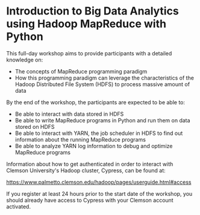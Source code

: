 # Introduction to Big Data Analytics using Hadoop MapReduce with Python

This full-day workshop aims to provide participants with a detailed knowledge on:

- The concepts of MapReduce programming paradigm
- How this programming paradigm can leverage the characteristics of
the Hadoop Distributed File System (HDFS) to process massive amount of data


By the end of the workshop, the participants are expected to be able to:

- Be able to interact with data stored in HDFS
- Be able to write MapReduce programs in Python and run them on data stored on HDFS
- Be able to interact with YARN, the job scheduler in HDFS to find out information
about the running MapReduce programs
- Be able to analyze YARN log information to debug and optimize MapReduce programs

Information about how to get authenticated in order to interact with Clemson
University's Hadoop cluster, Cypress, can be found at:

https://www.palmetto.clemson.edu/hadoop/pages/userguide.html#access

If you register at least 24 hours prior to the start date of the workshop, you
should already have access to Cypress with your Clemson account activated.

